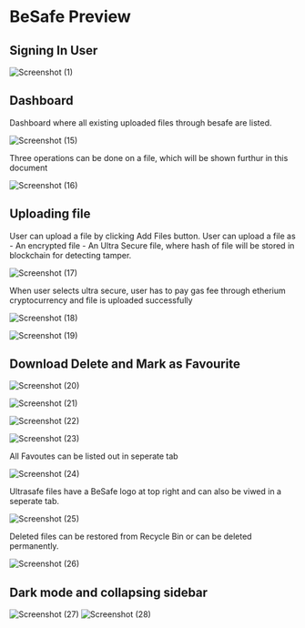 # BeSafe Preview

## Signing In User

![Screenshot (1)](https://github.com/BeSafe-Org/besafe-angular/assets/68000460/b94c4466-a633-44e3-9d21-8295a3b893ae)

## Dashboard

Dashboard where all existing uploaded files through besafe are listed.

![Screenshot (15)](https://github.com/BeSafe-Org/besafe-angular/assets/68000460/578275ce-680e-40ec-b7a4-5ff89c3dbaa5)

Three operations can be done on a file, which will be shown furthur in this document

![Screenshot (16)](https://github.com/BeSafe-Org/besafe-angular/assets/68000460/2b01f2ec-6740-465f-b445-8f19c388d38d)

## Uploading file
User can upload a file by clicking Add Files button. User can upload a file as 
    - An encrypted file
    - An Ultra Secure file, where hash of file will be stored in blockchain for detecting tamper. 
    
![Screenshot (17)](https://github.com/BeSafe-Org/besafe-angular/assets/68000460/4575be9e-4687-48d0-b154-70bdcabf4b2e)

When user selects ultra secure, user has to pay gas fee through etherium cryptocurrency and file is uploaded successfully

![Screenshot (18)](https://github.com/BeSafe-Org/besafe-angular/assets/68000460/bb05e0ce-60bf-4862-abca-098d5dbeea2a)

![Screenshot (19)](https://github.com/BeSafe-Org/besafe-angular/assets/68000460/af584316-072c-4e2b-aa1e-2f4676d4d18b)

## Download Delete and Mark as Favourite

![Screenshot (20)](https://github.com/BeSafe-Org/besafe-angular/assets/68000460/6cf68276-d45c-481d-a9e9-9c48c8f4a877)

![Screenshot (21)](https://github.com/BeSafe-Org/besafe-angular/assets/68000460/bd736ba4-7fbf-4fb5-962c-878ace99c7d6)

![Screenshot (22)](https://github.com/BeSafe-Org/besafe-angular/assets/68000460/8036c734-593b-478e-88b5-2a415ae44394)

![Screenshot (23)](https://github.com/BeSafe-Org/besafe-angular/assets/68000460/e8d6c8c7-4ed2-4613-a046-3cdc9ef85a10)

All Favoutes can be listed out in seperate tab

![Screenshot (24)](https://github.com/BeSafe-Org/besafe-angular/assets/68000460/4374c108-4799-4787-82fb-e83e6202f410)

Ultrasafe files have a BeSafe logo at top right and can also be viwed in a seperate tab.

![Screenshot (25)](https://github.com/BeSafe-Org/besafe-angular/assets/68000460/28dc03c3-8c22-45f9-abb2-8a2e23a51f76)

Deleted files can be restored from Recycle Bin or can be deleted permanently.

![Screenshot (26)](https://github.com/BeSafe-Org/besafe-angular/assets/68000460/cb37176f-32b5-4afb-887e-1dd14c2a361d)

## Dark mode and collapsing sidebar
![Screenshot (27)](https://github.com/BeSafe-Org/besafe-angular/assets/68000460/9f184679-22d9-4e99-83b6-a8a472b6be33)
![Screenshot (28)](https://github.com/BeSafe-Org/besafe-angular/assets/68000460/61d55352-3a15-4699-a9e9-bf03c5ae9bbf)

